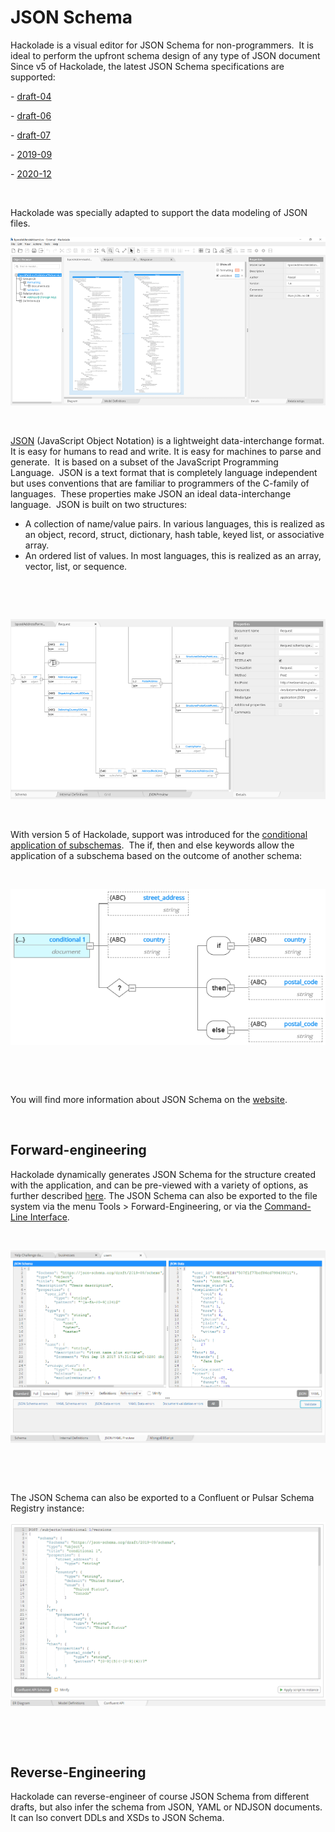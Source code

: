 # JSON Schema

Hackolade is a visual editor for JSON Schema for non-programmers.&nbsp; It is ideal to perform the upfront schema design of any type of JSON document &nbsp; Since v5 of Hackolade, the latest JSON Schema specifications are supported:

\- [draft-04](<https://json-schema.org/specification-links.html#draft-4> "target=\"\_blank\"")

\- [draft-06](<https://json-schema.org/specification-links.html#draft-6> "target=\"\_blank\"")

\- [draft-07](<https://json-schema.org/specification-links.html#draft-7> "target=\"\_blank\"")

\- [2019-09](<https://json-schema.org/specification-links.html#2019-09-formerly-known-as-draft-8> "target=\"\_blank\"")

\- [2020-12](<https://json-schema.org/specification-links.html#2020-12> "target=\"\_blank\"")

&nbsp;

Hackolade was specially adapted to support the data modeling of JSON files.

![Image](<lib/JSON%20workspace.png>)

&nbsp;

[](<http://www.json.org/> "target=\"\_blank\"")

[JSON](<http://www.json.org/> "target=\"\_blank\"") (JavaScript Object Notation) is a lightweight data-interchange format. It is easy for humans to read and write. It is easy for machines to parse and generate.&nbsp; It is based on a subset of the JavaScript Programming Language.&nbsp; JSON is a text format that is completely language independent but uses conventions that are familiar to programmers of the C-family of languages.&nbsp; These properties make JSON an ideal data-interchange language.&nbsp; JSON is built on two structures:

* A collection of name/value pairs. In various languages, this is realized as an object, record, struct, dictionary, hash table, keyed list, or associative array.
* An ordered list of values. In most languages, this is realized as an array, vector, list, or sequence.

&nbsp;

&nbsp;

![Image](<lib/JSON%20DTD.png>)

&nbsp;

With version 5 of Hackolade, support was introduced for the [conditional application of subschemas](<https://json-schema.org/understanding-json-schema/reference/conditionals.html> "target=\"\_blank\"").&nbsp; The if, then and else keywords allow the application of a subschema based on the outcome of another schema:

&nbsp;

![Image](<lib/JSON%20Schema%20conditional.png>)

&nbsp;

&nbsp;

You will find more information about JSON Schema on the [website](<http://json-schema.org/> "target=\"\_blank\""). &nbsp;

&nbsp;

## Forward-engineering

Hackolade dynamically generates JSON Schema for the structure created with the application, and can be pre-viewed with a variety of options, as further described [here](<JSONSchema.md>). The JSON Schema can also be exported to the file system via the menu Tools \> Forward-Engineering, or via the [Command-Line Interface](<CommandLineInterface.md>).

&nbsp;

![Image](<lib/Forward-Engineering%20-%20JSON%20Preview.png>)

&nbsp;

&nbsp;

The JSON Schema can also be exported to a Confluent or Pulsar Schema Registry instance:

![Image](<lib/JSON%20Schema%20-%20forward-engineering%20to%20Confluen.png>)

&nbsp;

&nbsp;

## Reverse-Engineering

Hackolade can reverse-engineer of course JSON Schema from different drafts, but also infer the schema from JSON, YAML or NDJSON documents.&nbsp; It can lso convert DDLs and XSDs to JSON Schema.

